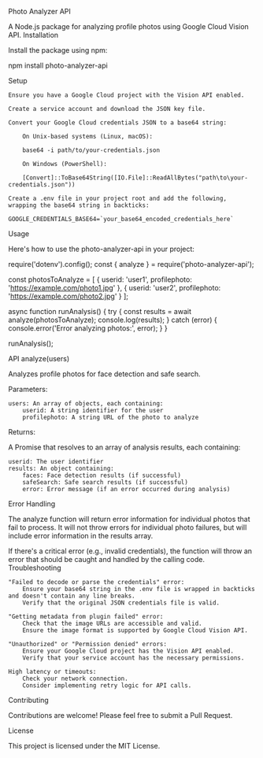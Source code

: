 Photo Analyzer API

A Node.js package for analyzing profile photos using Google Cloud Vision API.
Installation

Install the package using npm:

npm install photo-analyzer-api

Setup

    Ensure you have a Google Cloud project with the Vision API enabled.

    Create a service account and download the JSON key file.

    Convert your Google Cloud credentials JSON to a base64 string:

        On Unix-based systems (Linux, macOS):

        base64 -i path/to/your-credentials.json

        On Windows (PowerShell):

        [Convert]::ToBase64String([IO.File]::ReadAllBytes("path\to\your-credentials.json"))

    Create a .env file in your project root and add the following, wrapping the base64 string in backticks:

    GOOGLE_CREDENTIALS_BASE64=`your_base64_encoded_credentials_here`

Usage

Here's how to use the photo-analyzer-api in your project:

require('dotenv').config();
const { analyze } = require('photo-analyzer-api');

const photosToAnalyze = [
  { userid: 'user1', profilephoto: 'https://example.com/photo1.jpg' },
  { userid: 'user2', profilephoto: 'https://example.com/photo2.jpg' }
];

async function runAnalysis() {
  try {
    const results = await analyze(photosToAnalyze);
    console.log(results);
  } catch (error) {
    console.error('Error analyzing photos:', error);
  }
}

runAnalysis();

API
analyze(users)

Analyzes profile photos for face detection and safe search.

Parameters:

    users: An array of objects, each containing:
        userid: A string identifier for the user
        profilephoto: A string URL of the photo to analyze

Returns:

A Promise that resolves to an array of analysis results, each containing:

    userid: The user identifier
    results: An object containing:
        faces: Face detection results (if successful)
        safeSearch: Safe search results (if successful)
        error: Error message (if an error occurred during analysis)

Error Handling

The analyze function will return error information for individual photos that fail to process. It will not throw errors for individual photo failures, but will include error information in the results array.

If there's a critical error (e.g., invalid credentials), the function will throw an error that should be caught and handled by the calling code.
Troubleshooting

    "Failed to decode or parse the credentials" error:
        Ensure your base64 string in the .env file is wrapped in backticks and doesn't contain any line breaks.
        Verify that the original JSON credentials file is valid.

    "Getting metadata from plugin failed" error:
        Check that the image URLs are accessible and valid.
        Ensure the image format is supported by Google Cloud Vision API.

    "Unauthorized" or "Permission denied" errors:
        Ensure your Google Cloud project has the Vision API enabled.
        Verify that your service account has the necessary permissions.

    High latency or timeouts:
        Check your network connection.
        Consider implementing retry logic for API calls.

Contributing

Contributions are welcome! Please feel free to submit a Pull Request.

License

This project is licensed under the MIT License.